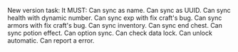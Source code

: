 New version task:
It MUST:
Can sync as name.
Can sync as UUID.
Can sync health with dynamic number.
Can sync exp with fix craft's bug.
Can sync armors with fix craft's bug.
Can sync inventory.
Can sync end chest.
Can sync potion effect.
Can option sync.
Can check data lock.
Can unlock automatic.
Can report a error.